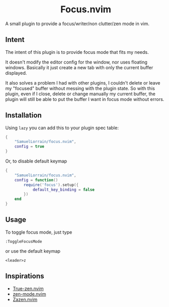 <h1 align="center">Focus.nvim</h1>

A small plugin to provide a focus/writer/non clutter/zen mode in vim.

## Intent

The intent of this plugin is to provide focus mode that fits my needs.

It doesn't modify the editor config for the window, nor uses floating windows.
Basically it just create a new tab with only the current buffer displayed.

It also solves a problem I had with other plugins, I couldn't delete or leave
my "focused" buffer without messing with the plugin state.
So with this plugin, even if I close, delete or change manually my current buffer,
the plugin will still be able to put the buffer I want in focus mode without errors.

## Installation

Using `lazy` you can add this to your plugin spec table:

```lua
{
    "SamuelLorrain/focus.nvim",
    config = true
}
```

Or, to disable default keymap

```lua
{
    "SamuelLorrain/focus.nvim",
    config = function()
        require('focus').setup({
            default_key_binding = false
        })
    end
}
```

## Usage

To toggle focus mode, just type

```vim
:ToggleFocusMode
```

or use the default keymap

```vim
<leader>z
```

## Inspirations

- [True-zen.nvim](https://github.com/pocco81/true-zen.nvim)
- [zen-mode.nvim](https://github.com/folke/zen-mode.nvim)
- [Zazen.nvim](https://github.com/Manas140/Zazen.nvim)
